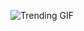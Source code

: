 
<!-- GIF_SECTION -->
![Trending GIF](https://media2.giphy.com/media/v1.Y2lkPThiYjIxNzcyZDZ2YnoxNjcxZXgybTBmMmVicW9lNnBrY2NjdDIzb2I2Z2sybnd6byZlcD12MV9naWZzX3NlYXJjaCZjdD1n/11ZSwQNWba4YF2/giphy.gif)
<!-- END_GIF_SECTION -->
